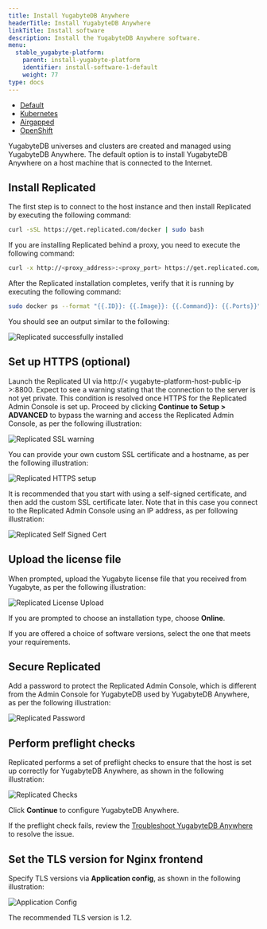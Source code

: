 ```yaml
---
title: Install YugabyteDB Anywhere
headerTitle: Install YugabyteDB Anywhere
linkTitle: Install software
description: Install the YugabyteDB Anywhere software.
menu:
  stable_yugabyte-platform:
    parent: install-yugabyte-platform
    identifier: install-software-1-default
    weight: 77
type: docs
---
```


<ul class="nav nav-tabs-alt nav-tabs-yb">

  <li>
    <a href="../default/" class="nav-link active">
      <i class="fas fa-cloud"></i>Default</a>
  </li>

  <li>
    <a href="../kubernetes/" class="nav-link">
      <i class="fas fa-cubes" aria-hidden="true"></i>Kubernetes</a>
  </li>

  <li>
    <a href="../airgapped/" class="nav-link">
      <i class="fas fa-unlink"></i>Airgapped</a>
  </li>

  <li>
    <a href="../openshift/" class="nav-link">
      <i class="fas fa-cubes"></i>OpenShift</a>
  </li>

</ul>

YugabyteDB universes and clusters are created and managed using YugabyteDB Anywhere. The default option is to install YugabyteDB Anywhere on a host machine that is connected to the Internet.

## Install Replicated

The first step is to connect to the host instance and then install Replicated by executing the following command:

```sh
curl -sSL https://get.replicated.com/docker | sudo bash
```

If you are installing Replicated behind a proxy, you need to execute the following command:

```sh
curl -x http://<proxy_address>:<proxy_port> https://get.replicated.com/docker | sudo bash
```

After the Replicated installation completes, verify that it is running by executing the following command:

```sh
sudo docker ps --format "{{.ID}}: {{.Image}}: {{.Command}}: {{.Ports}}"

```

You should see an output similar to the following:

![Replicated successfully installed](/images/replicated/replicated-success.png)

## Set up HTTPS (optional)

Launch the Replicated UI via http://< yugabyte-platform-host-public-ip >:8800. Expect to see a warning stating that the connection to the server is not yet private. This condition is resolved once HTTPS for the Replicated Admin Console is set up. Proceed by clicking **Continue to Setup > ADVANCED** to bypass the warning and access the Replicated Admin Console, as per the following illustration:

![Replicated SSL warning](/images/replicated/replicated-warning.png)

You can provide your own custom SSL certificate and a hostname, as per the following illustration:

![Replicated HTTPS setup](/images/replicated/replicated-https.png)

It is recommended that you start with using a self-signed certificate, and then add the custom SSL certificate later. Note that in this case you connect to the Replicated Admin Console using an IP address, as per following illustration:

![Replicated Self Signed Cert](/images/replicated/replicated-selfsigned.png)

## Upload the license file

When prompted, upload the Yugabyte license file that you received from Yugabyte, as per the following illustration:

![Replicated License Upload](/images/replicated/replicated-license-upload.png)

If you are prompted to choose an installation type, choose **Online**.

If you are offered a choice of software versions, select the one that meets your requirements.

## Secure Replicated

Add a password to protect the Replicated Admin Console, which is different from the Admin Console for YugabyteDB used by YugabyteDB Anywhere, as per the following illustration:

![Replicated Password](/images/replicated/replicated-password.png)

## Perform preflight checks

Replicated performs a set of preflight checks to ensure that the host is set up correctly for YugabyteDB Anywhere, as shown in the following illustration:

![Replicated Checks](/images/replicated/replicated-checks.png)

Click **Continue** to configure YugabyteDB Anywhere.

If the preflight check fails, review the [Troubleshoot YugabyteDB Anywhere](../../../troubleshoot/) to resolve the issue.

## Set the TLS version for Nginx frontend

Specify TLS versions via **Application config**, as shown in the following illustration:

![Application Config](/images/replicated/application-config.png)

The recommended TLS version is 1.2.
